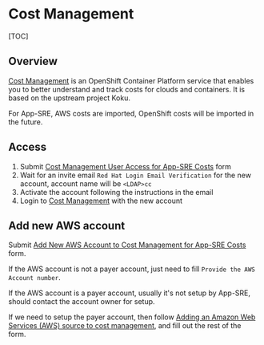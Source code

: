 # Cost Management

[TOC]

## Overview

[Cost Management](https://access.redhat.com/products/red-hat-cost-management/) is an OpenShift Container Platform service that
enables you to better understand and track costs for clouds and containers. 
It is based on the upstream project Koku.

For App-SRE, AWS costs are imported, OpenShift costs will be imported in the future.

## Access

1. Submit [Cost Management User Access for App-SRE Costs](https://docs.google.com/forms/d/e/1FAIpQLSfd7RPsr6EsVYs0L2IbbKK3D_7FbtKFdX1BYYEaAm_whdxNGg/viewform) form
2. Wait for an invite email `Red Hat Login Email Verification` for the new account, account name will be `<LDAP>cc`
3. Activate the account following the instructions in the email
4. Login to [Cost Management](https://console.redhat.com/openshift/cost-management) with the new account

## Add new AWS account

Submit [Add New AWS Account to Cost Management for App-SRE Costs](https://docs.google.com/forms/d/e/1FAIpQLSfHgHGL1ZkdXhusbm5svCQcUsebzvhm8r8DSOs1GFHPa6GThg/viewform) form.

If the AWS account is not a payer account, just need to fill `Provide the AWS Account number`.

If the AWS account is a payer account, usually it's not setup by App-SRE, should contact the account owner for setup.

If we need to setup the payer account, then follow [Adding an Amazon Web Services (AWS) source to cost management](https://access.redhat.com/documentation/en-us/cost_management_service/2023/html/adding_an_amazon_web_services_aws_source_to_cost_management/index),
and fill out the rest of the form.
